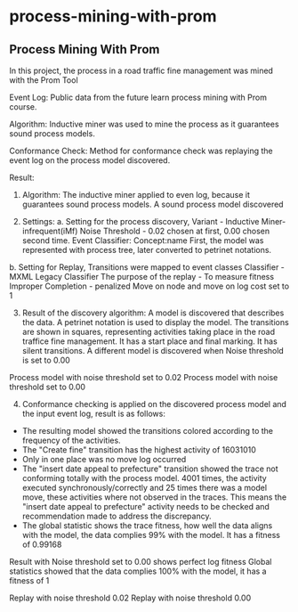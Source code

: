 # process-mining-with-prom

## Process Mining With Prom

In this project, the process in a road traffic fine management was mined with the Prom Tool

Event Log: Public data from the future learn process mining with Prom course.

Algorithm:
Inductive miner was used to mine the process as it guarantees sound process models. 

Conformance Check:
Method for conformance check was replaying the event log on the process model discovered.

Result:
1. Algorithm: 
The inductive miner applied to even log, because it guarantees sound process models. A sound process model discovered

2. Settings: 
a. Setting for the process discovery, 
Variant - Inductive Miner-infrequent(iMf)
Noise Threshold - 0.02 chosen at first, 0.00 chosen second time.
Event Classifier: Concept:name
First, the model was represented with process tree, later converted to petrinet notations.

b. Setting for Replay,
Transitions were mapped to event classes
Classifier - MXML Legacy Classifier
The purpose of the replay - To measure fitness
Improper Completion - penalized
Move on node and move on log cost set to 1

3. Result of the discovery algorithm: 
A model is discovered that describes the data. A petrinet notation is used to display the model. 
The transitions are shown in squares, representing activities taking place in the road traffice fine management. 
It has a start place and final marking. 
It has silent transitions.
A different model is discovered when Noise threshold is set to 0.00

Process model with noise threshold set to 0.02 
Process model with noise threshold set to 0.00
    
4. Conformance checking is applied on the discovered process model and the input event log, result is as follows:

* The resulting model showed the transitions colored according to the frequency of the activities. 
* The "Create fine" transition has the highest activity of 16031010
* Only in one place was no move log occurred
* The "insert date appeal to prefecture" transition showed the trace not conforming totally with the process model. 4001 times, the activity executed synchronously/correctly and 25 times there was a model move, these activities where not observed in the traces. This means the "insert date appeal to prefecture" activity needs to be checked and recommendation made to address the discrepancy.
* The global statistic shows the trace fitness, how well the data aligns with the model, the data complies 99% with the model. It has a fitness of 0.99168 

Result with Noise threshold set to 0.00 shows perfect log fitness
Global statistics showed that the data complies 100% with the model, it has a fitness of 1

Replay with noise threshold 0.02
Replay with noise threshold 0.00
